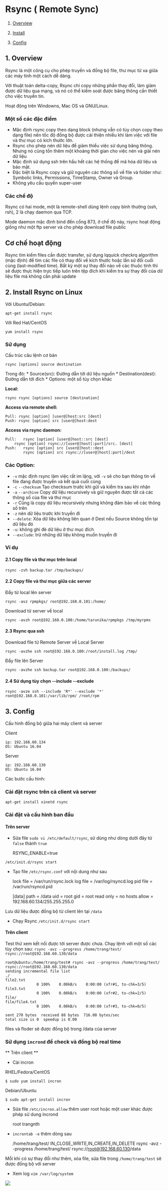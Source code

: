 ﻿# Rsync ( Remote Sync)

1. [Overview](#overview)

2. [Install](#install)

3. [Config](#config)


<a name=overview></a>
## 1. Overview

Rsync là một công cụ cho phép truyền và đồng bộ file, thư mục từ xa giữa các máy tính một cách dễ dàng.

Với thuật toán delta-copy, Rsync chỉ copy những phần thay đổi, làm giảm được dữ liệu qua mạng, và nó có thể kiểm soát được băng thông cần thiết cho việc truyền tin.

Hoạt động trên Windowns, Mac OS và GNU/Linux.

### Một số các đặc điểm

* Mặc định rsync copy theo dạng block (nhưng vẫn có tùy chọn copy theo dạng file) nên tốc độ đồng bộ được cải thiện nhiều khi làm việc với file và thư mục có kích thước lớn.
* Rsync cho phép nén dữ liệu để giảm thiểu việc sử dụng băng thông. Nhưng nó cũng tốn thêm một khoảng thời gian cho việc nén và giải nén dữ liệu
* Mặc định sử dụng ssh trên hầu hết các hệ thống để mã hóa dữ liệu và bảo mật.
* Đặc biệt là Rsync copy và giữ nguyên các thông số về file và folder như: Symbolic links, Permissions, TimeStamp, Owner và Group.
* Không yêu cầu quyền super-user

### Các chế độ
Rsync có hai mode, một là remote-shell dùng lệnh copy bình thường (ssh, rsh), 2 là chạy daemon qua TCP. 

Mode daemon mặc định bind đến cổng 873, ở chế độ này, rsync hoạt động giống như một ftp server và cho phép download file public

## Cơ chế hoạt động

Rsync tìm kiếm files cần được transfer, sử dụng  lqquick checkrq algorithm (mặc định) để tìm các file có thay đổi về kích thước hoặc lần sử đổi cuối cùng (last-modified time). Bất kỳ một sự thay đổi nào về các thuộc tính thì sẽ được thực hiện trực tiếp luôn trên tệp đích khi kiểm tra sự thay đổi của dữ liệu file mà không cần phải update


<a name=install></a>
## 2. Install Rsync on Linux
Với Ubuntu/Debian: 

	apt-get install rsync

Với Red Hat/CentOS

	yum install rsync

### Sử dụng
Cấu trúc câu lệnh cơ bản

	rsync [options] source destination

Trong đó: 
	* Source(src): Đường dẫn tới dữ liệu nguồn
	* Destination(dest): Đường dẫn tới đích
	* Options: một số tùy chọn khác

**Local:** 
	
	rsync rsync [options] source [destination]

**Access via remote shell:** 

```
Pull: rsync [option] [user@]host:src [dest]
Push: rsync [option] src [user@]host:dest
```

**Access via rsync daemon:**

```
Pull:   rsync [option] [user@]host::src [dest]
	rsync [option] rsync://[user@]host[:port]/src. [dest]
Push:   rsync [option] src [user@]host::dest
        rsync [option] src rsync://[user@]host[:port]/dest
```


### Các Option:
* `-v` mặc định rsync làm việc rất im lặng, với `-v` sẽ cho bạn thông tin về file đang được truyền và kết quả cuối cùng
* `-c` `--checksum` Tạo checksum trước khi gửi và kiểm tra sau khi nhận
* `-a` `--archive` Copy dữ liệu recursively và giữ nguyên được tất cả các thông số của file và thư mục
* `-r` Cũng là copy dữ liệu recursively nhưng không đảm bảo về các thông số trên
* `-z` nén dữ liệu trước khi truyền đi
* `--delete`: Xóa dữ liệu không liên quan ở Dest nếu Source không tồn tại dữ liệu đó
* `-u`: không ghi đè dữ liệu ở thư mục đích
* `--exclude`: trừ những dữ liệu không muốn truyền đi

### Ví dụ

#### 2.1 Copy file và thư mục trên local

	rsync -zvh backup.tar /tmp/backups/

#### 2.2 Copy file và thư mục giữa các server

Đẩy từ local lên server

	rsync -avz rpmpkgs/ root@192.168.0.101:/home/

Download từ server về local

	rsync -avzh root@192.168.0.100:/home/tarunika/rpmpkgs /tmp/myrpms

#### 2.3 Rsync qua ssh 

Download file từ Remote Server về Local Server 

	rsync -avzhe ssh root@192.168.0.100:/root/install.log /tmp/

Đẩy file lên Server 
	
	rsync -avzhe ssh backup.tar root@192.168.0.100:/backups/

#### 2.4 Sử dụng tùy chọn --include --exclude 
	
	rsync -avze ssh --include 'R*' --exclude '*' root@192.168.0.101:/var/lib/rpm/ /root/rpm


<a name=config></a>
## 3. Config 
Cấu hình đồng bộ giữa hai máy client và server

Client 
	
	ip: 192.168.60.134
	OS: Ubuntu 16.04

Server
	
	ip: 192.168.60.130
	OS: Ubuntu 16.04

Các bước cấu hình: 

### Cài đặt rsync trên cả client và server
	
	apt-get install xinetd rsync

### Cài đặt và cấu hình ban đầu
#### Trên server
* Sửa file `sudo vi /etc/default/rsync`, sử dùng như dòng dưới đây từ `false` thành `true`

	RSYNC_ENABLE=true


`/etc/init.d/rsync start`

* Tạo file `/etc/rsync.conf` với nội dung như sau

	
	lock file = /var/run/rsync.lock
	log file = /var/log/rsyncd.log
	pid file = /var/run/rsyncd.pid

	[data]
    	    path = /data
    	    uid = root
    	    gid = root
    	    read only = no
    	    hosts allow = 192.168.60.134/255.255.255.0

Lưu dữ liệu được đồng bộ từ client lên tại `/data`

* Chạy Rsync `/etc/init.d/rsync start`

#### Trên client

Test thử xem kết nối được tới server được chưa. Chạy lệnh với một số các tùy chọn sau: `rsync -avz --progress /home/trang/test/ rsync://root@192.168.60.130/data`

	root@ubuntu:/home/trang/test# rsync -avz --progress /home/trang/test/ rsync://root@192.168.60.130/data
	sending incremental file list
	./
	file2.txt
        	      0 100%    0.00kB/s    0:00:00 (xfr#1, to-chk=3/5)
	file3.txt
        	      0 100%    0.00kB/s    0:00:00 (xfr#2, to-chk=2/5)
	file/
	file/file4.txt
        	      0 100%    0.00kB/s    0:00:00 (xfr#3, to-chk=0/5)

	sent 270 bytes  received 88 bytes  716.00 bytes/sec
	total size is 0  speedup is 0.00
	
files và floder sẽ được đồng bộ trong /data của server

### Sử dụng `incrond` để check và đồng bộ real time

** Trên client **

* Cài incron

RHEL/Fedora/CentOS

	$ sudo yum install incron

Debian/Ubuntu

	$ sudo apt-get install incron


* Sửa file `/etc/incron.allow` thêm user root hoặc một user khác được phép sử dung incrond

	root
	trangnth

* `incrontab -e` thêm dòng sau

	/home/trang/test/ IN_CLOSE_WRITE,IN_CREATE,IN_DELETE rsync -avz --progress /home/trang/test/ rsync://root@192.168.60.130/data

Mỗi khi có sự thay đổi như thêm, xóa file, sửa file trong `/home/trang/test` sẽ được đồng bộ với server

* Xem log `vim /var/log/system`

<img src = "1.png">


